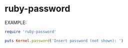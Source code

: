 ruby-password
=============

EXAMPLE:

```ruby
require 'ruby-password'

puts Kernel.password('Insert password (not shown): ')
```
